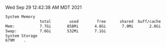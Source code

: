 Wed Sep 29 12:42:38 AM MDT 2021
```bash
System Memory
               total        used        free      shared  buff/cache   available
Mem:           7.7Gi       858Mi       4.8Gi       7.0Mi       2.0Gi       6.4Gi
Swap:          7.6Gi       532Mi       7.1Gi
System Storage
679M	.
```
